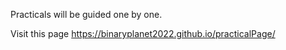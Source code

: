 Practicals will be guided one by one.

Visit this page
https://binaryplanet2022.github.io/practicalPage/ 
